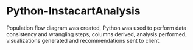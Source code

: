 # Python-InstacartAnalysis
Population flow diagram was created, Python was used to perform data consistency and wrangling steps, columns derived, analysis performed, visualizations generated and recommendations sent to client.
